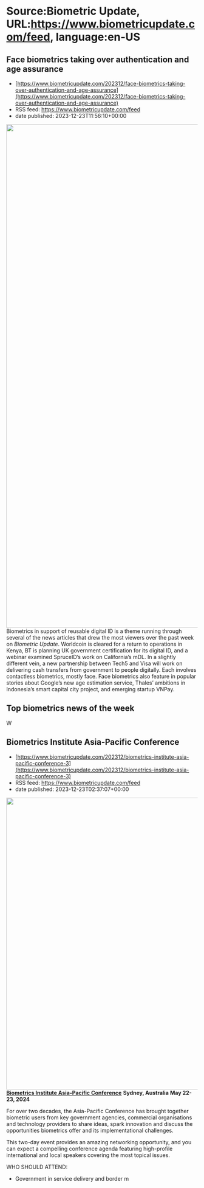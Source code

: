 # Source:Biometric Update, URL:https://www.biometricupdate.com/feed, language:en-US

## Face biometrics taking over authentication and age assurance
 - [https://www.biometricupdate.com/202312/face-biometrics-taking-over-authentication-and-age-assurance](https://www.biometricupdate.com/202312/face-biometrics-taking-over-authentication-and-age-assurance)
 - RSS feed: https://www.biometricupdate.com/feed
 - date published: 2023-12-23T11:56:10+00:00

<img alt="" class="attachment-post-thumbnail size-post-thumbnail wp-post-image" height="1325" src="https://d1sr9z1pdl3mb7.cloudfront.net/wp-content/uploads/2023/07/10101537/face-biometric-close-up.jpg" width="1312" />
		Biometrics in support of reusable digital ID is a theme running through several of the news articles that drew the most viewers over the past week on <em>Biometric Update</em>. Worldcoin is cleared for a return to operations in Kenya, BT is planning UK government certification for its digital ID, and a webinar examined SpruceID’s work on California’s mDL. In a slightly different vein, a new partnership between Tech5 and Visa will work on delivering cash transfers from government to people digitally. Each involves contactless biometrics, mostly face. Face biometrics also feature in popular stories about Google’s new age estimation service, Thales’ ambitions in Indonesia’s smart capital city project, and emerging startup VNPay.
<h2>Top biometrics news of the week</h2>
W

## Biometrics Institute Asia-Pacific Conference
 - [https://www.biometricupdate.com/202312/biometrics-institute-asia-pacific-conference-3](https://www.biometricupdate.com/202312/biometrics-institute-asia-pacific-conference-3)
 - RSS feed: https://www.biometricupdate.com/feed
 - date published: 2023-12-23T02:37:07+00:00

<img alt="" class="attachment-post-thumbnail size-post-thumbnail wp-post-image" height="768" src="https://d1sr9z1pdl3mb7.cloudfront.net/wp-content/uploads/2023/12/22213340/Biometric-Update-APC-2024-banner.png" width="1024" />
		<strong><a href="https://www.biometricsinstitute.org/event/asia-pacific-conference-2024/">Biometrics Institute Asia-Pacific Conference</a></strong>
<strong>Sydney, Australia</strong>
<strong>May 22-23, 2024</strong>

For over two decades, the Asia-Pacific Conference has brought together biometric users from key government agencies, commercial organisations and technology providers to share ideas, spark innovation and discuss the opportunities biometrics offer and its implementational challenges.

This two-day event provides an amazing networking opportunity, and you can expect a compelling conference agenda featuring high-profile international and local speakers covering the most topical issues.

WHO SHOULD ATTEND:
- Government in service delivery and border m

